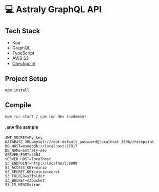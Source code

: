 # 💻 Astraly GraphQL API

## Tech Stack

- Koa
- GraphQL
- TypeScript
- AWS S3
- [Checkpoint](https://checkpoint.fyi/#/)

## Project Setup

```
npm install
```

## Compile

```
npm run start / npm run dev (nodemon)
```

#### .env file sample

```
JWT_SECRET=My_key
DATABASE_URL=mysql://root:default_password@localhost:3306/checkpoint
DB_HOST=mongodb://localhost:27017
DB_NAME=astraly-dev
SERVER_PORT=4004
SERVER_HOST=localhost
S3_ENDPOINT=http://localhost:9000
S3_ACCESS_KEY=minio
S3_SECRET_KEY=miniosecret
S3_FOLDER=s3folder
S3_BUCKET=s3bucket
S3_IS_MINIO=true
```
